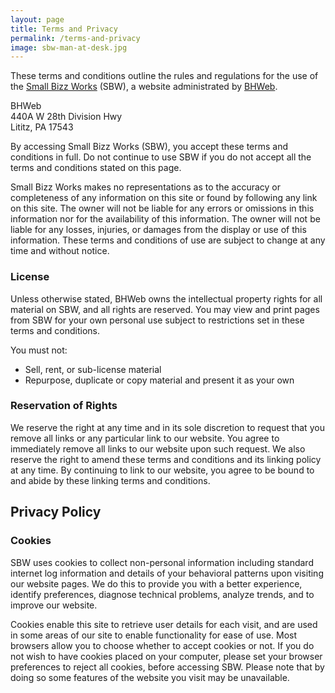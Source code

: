 ```yaml
---
layout: page
title: Terms and Privacy
permalink: /terms-and-privacy
image: sbw-man-at-desk.jpg
---
```


These terms and conditions outline the rules and regulations for the use of the [Small Bizz Works](http://SmallBizzWorks.com) (SBW), a website administrated by [BHWeb](https://brenthackman.com).

BHWeb<br>
440A W 28th Division Hwy<br>
Lititz, PA 17543

By accessing Small Bizz Works (SBW), you accept these terms and conditions in full. Do not continue to use SBW if you do not accept all the terms and conditions stated on this page.

Small Bizz Works makes no representations as to the accuracy or completeness of any information on this site or found by following any link on this site. The owner will not be liable for any errors or omissions in this information nor for the availability of this information. The owner will not be liable for any losses, injuries, or damages from the display or use of this information. These terms and conditions of use are subject to change at any time and without notice.

### License

Unless otherwise stated, BHWeb owns the intellectual property rights for all material on SBW, and all rights are reserved. You may view and print pages from SBW for your own personal use subject to restrictions set in these terms and conditions.

You must not:

- Sell, rent, or sub-license material
- Repurpose, duplicate or copy material and present it as your own

### Reservation of Rights

We reserve the right at any time and in its sole discretion to request that you remove all links or any particular link to our website. You agree to immediately remove all links to our website upon such request. We also reserve the right to amend these terms and conditions and its linking policy at any time. By continuing to link to our website, you agree to be bound to and abide by these linking terms and conditions.

## Privacy Policy

### Cookies

SBW uses cookies to collect non-personal information including standard internet log information and details of your behavioral patterns upon visiting our website pages. We do this to provide you with a better experience, identify preferences, diagnose technical problems, analyze trends, and to improve our website.

Cookies enable this site to retrieve user details for each visit, and are used in some areas of our site to enable functionality for ease of use. Most browsers allow you to choose whether to accept cookies or not. If you do not wish to have cookies placed on your computer, please set your browser preferences to reject all cookies, before accessing SBW. Please note that by doing so some features of the website you visit may be unavailable.
